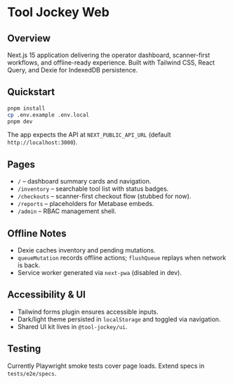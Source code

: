 # Tool Jockey Web

## Overview
Next.js 15 application delivering the operator dashboard, scanner-first workflows, and offline-ready experience. Built with Tailwind CSS, React Query, and Dexie for IndexedDB persistence.

## Quickstart
```bash
pnpm install
cp .env.example .env.local
pnpm dev
```
The app expects the API at `NEXT_PUBLIC_API_URL` (default `http://localhost:3000`).

## Pages
- `/` – dashboard summary cards and navigation.
- `/inventory` – searchable tool list with status badges.
- `/checkouts` – scanner-first checkout flow (stubbed for now).
- `/reports` – placeholders for Metabase embeds.
- `/admin` – RBAC management shell.

## Offline Notes
- Dexie caches inventory and pending mutations.
- `queueMutation` records offline actions; `flushQueue` replays when network is back.
- Service worker generated via `next-pwa` (disabled in dev).

## Accessibility & UI
- Tailwind forms plugin ensures accessible inputs.
- Dark/light theme persisted in `localStorage` and toggled via navigation.
- Shared UI kit lives in `@tool-jockey/ui`.

## Testing
Currently Playwright smoke tests cover page loads. Extend specs in `tests/e2e/specs`.

